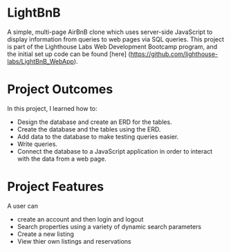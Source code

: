 # LightBnB
A simple, multi-page AirBnB clone which uses server-side JavaScript to display information from queries to web pages via SQL queries. This project is part of the Lighthouse Labs Web Development Bootcamp program, and the initial set up code can be found [here] (https://github.com/lighthouse-labs/LightBnB_WebApp). 

# Project Outcomes

In this project, I learned how to:

- Design the database and create an ERD for the tables.
- Create the database and the tables using the ERD.
- Add data to the database to make testing queries easier.
- Write queries.
- Connect the database to a JavaScript application in order to interact with the data from a web page.

# Project Features

A user can 
- create an account and then login and logout
- Search properties using a variety of dynamic search parameters
- Create a new listing
- View thier own listings and reservations


